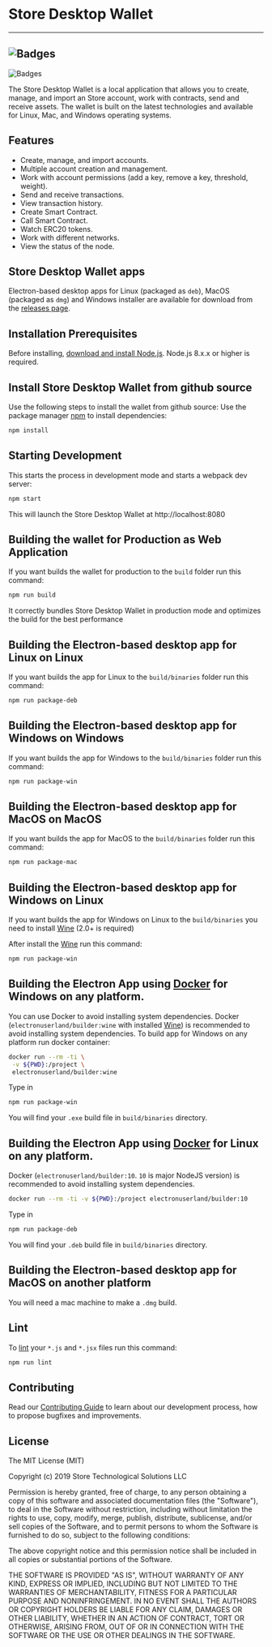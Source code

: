 # Store Desktop Wallet

---
![Badges](https://research.storelabs.org/images/v2/store_logo_white-v2.png)
---
![Badges](https://www.synopsys.com/blogs/software-security/wp-content/uploads/CoPilotBadge.png)


The Store Desktop Wallet is a local application that allows you to create, manage, and import an Store account, work with contracts, send and receive assets. The wallet is built on the latest technologies and available for Linux, Mac, and Windows operating systems.

## Features

- Create, manage, and import accounts.
- Multiple account creation and management.
- Work with account permissions (add a key, remove a key, threshold, weight).
- Send and receive transactions.
- View transaction history.
- Create Smart Contract.
- Call Smart Contract.
- Watch ERC20 tokens.
- Work with different networks.
- View the status of the node.


## Store Desktop Wallet apps

Electron-based desktop apps for Linux (packaged as `deb`),
MacOS (packaged as `dmg`) and Windows installer are available for download from the
[releases page](https://github.com/storeprotocol/store-wallet/releases).

## Installation Prerequisites

Before installing, [download and install Node.js](https://nodejs.org/en/download/).
Node.js 8.x.x or higher is required.

## Install Store Desktop Wallet from github source

Use the following steps to install the wallet from github source:
Use the package manager [npm](https://www.npmjs.com/) to install dependencies:

```bash
npm install
```

## Starting Development

This starts the process in development mode and starts a webpack dev server:

```bash
npm start
```

This will launch the Store Desktop Wallet at http://localhost:8080


## Building the wallet for Production as Web Application

If you want builds the wallet for production to the `build` folder run this command:

```bash
npm run build
```

It correctly bundles Store Desktop Wallet in production mode and optimizes the build for the best performance

## Building the Electron-based desktop app for Linux on Linux

If you want builds the app for Linux to the `build/binaries` folder run this command:

```bash
npm run package-deb
```


## Building the Electron-based desktop app for Windows on Windows

If you want builds the app for Windows to the `build/binaries` folder run this command:

```bash
npm run package-win
```

## Building the Electron-based desktop app for MacOS on MacOS

If you want builds the app for MacOS to the `build/binaries` folder run this command:

```bash
npm run package-mac
```

## Building the Electron-based desktop app for Windows on Linux

If you want builds the app for Windows on Linux to the `build/binaries` you need to install [Wine](https://wiki.winehq.org/Download#binary) (2.0+ is required)

After install the [Wine](https://wiki.winehq.org/Download#binary) run this command:

```bash
npm run package-win
```


## Building the Electron App using [Docker](https://www.docker.com/) for Windows on any platform.

You can use Docker to avoid installing system dependencies. Docker (`electronuserland/builder:wine` with installed [Wine](https://wiki.winehq.org/Download#binary)) is recommended to avoid installing system dependencies. To build app for Windows on any platform run docker container:

```bash
docker run --rm -ti \
 -v ${PWD}:/project \
 electronuserland/builder:wine
```

Type in

```bash
npm run package-win
```

You will find your `.exe` build file in `build/binaries` directory.

## Building the Electron App using [Docker](https://www.docker.com/) for Linux on any platform.

Docker (`electronuserland/builder:10`. `10` is major NodeJS version) is recommended to avoid installing system dependencies.

```bash
docker run --rm -ti -v ${PWD}:/project electronuserland/builder:10
```

Type in

```bash
npm run package-deb
```

You will find your `.deb` build file in `build/binaries` directory.

## Building the Electron-based desktop app for MacOS on another platform

You will need a mac machine to make a `.dmg` build.

## Lint

To [lint](https://eslint.org/) your `*.js` and `*.jsx` files run this command:

```bash
npm run lint
```

## Contributing

Read our [Contributing Guide](https://github.com/storeprotocol/store-wallet/CONTRIBUTING.md) to learn about our development process, how to propose bugfixes and improvements.

## License

The MIT License (MIT)

Copyright (c) 2019 Store Technological Solutions LLC

Permission is hereby granted, free of charge, to any person obtaining a copy of
this software and associated documentation files (the "Software"), to deal in
the Software without restriction, including without limitation the rights to
use, copy, modify, merge, publish, distribute, sublicense, and/or sell copies of
the Software, and to permit persons to whom the Software is furnished to do so,
subject to the following conditions:

The above copyright notice and this permission notice shall be included in all
copies or substantial portions of the Software.

THE SOFTWARE IS PROVIDED "AS IS", WITHOUT WARRANTY OF ANY KIND, EXPRESS OR
IMPLIED, INCLUDING BUT NOT LIMITED TO THE WARRANTIES OF MERCHANTABILITY, FITNESS
FOR A PARTICULAR PURPOSE AND NONINFRINGEMENT. IN NO EVENT SHALL THE AUTHORS OR
COPYRIGHT HOLDERS BE LIABLE FOR ANY CLAIM, DAMAGES OR OTHER LIABILITY, WHETHER
IN AN ACTION OF CONTRACT, TORT OR OTHERWISE, ARISING FROM, OUT OF OR IN
CONNECTION WITH THE SOFTWARE OR THE USE OR OTHER DEALINGS IN THE SOFTWARE.
